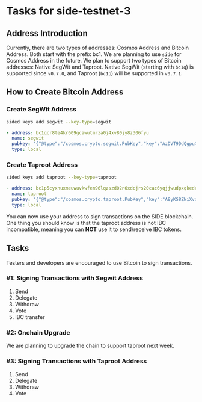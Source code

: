 
# Tasks for side-testnet-3

## Address Introduction

Currently, there are two types of addresses: Cosmos Address and Bitcoin Address. Both start with the prefix bc1. We are planning to use `side` for Cosmos Address in the future. We plan to support two types of Bitcoin addresses: Native SegWit and Taproot. Native SegWit (starting with `bc1q`) is supported since `v0.7.0`, and Taproot (`bc1p`) will be supported in `v0.7.1`.

## How to Create Bitcoin Address

### Create SegWit Address
```sh
sided keys add segwit --key-type=segwit
```
```yaml
- address: bc1qcr8te4kr609gcawutmrza0j4xv80jy8z306fyu
  name: segwit
  pubkey: '{"@type":"/cosmos.crypto.segwit.PubKey","key":"AzDVT9DdQgpuX402JPXzSCyuNQ951fB1O/W+75wtka88"}'
  type: local
```

### Create Taproot Address
```sh
sided keys add taproot --key-type=taproot
```
```yaml
- address: bc1p5cyxnuxmeuwuvkwfem96lqzszd02n6xdcjrs20cac6yqjjwudpxqkedrcr
  name: taproot
  pubkey: '{"@type":"/cosmos.crypto.taproot.PubKey","key":"A8yKS8ZNiXvdxfvC9nD3qLoLOGd5EGzxIjxvxdfNb8EV"}'
  type: local
```

You can now use your address to sign transactions on the SIDE blockchain. One thing you should know is that the taproot address is not IBC incompatible, meaning you can **NOT** use it to send/receive IBC tokens.

## Tasks

Testers and developers are encouraged to use Bitcoin to sign transactions.

### #1: Signing Transactions with Segwit Address

1. Send
2. Delegate
3. Withdraw
4. Vote
5. IBC transfer

### #2: Onchain Upgrade

We are planning to upgrade the chain to support taproot next week.

### #3: Signing Transactions with Taproot Address

1. Send
2. Delegate
3. Withdraw
4. Vote

